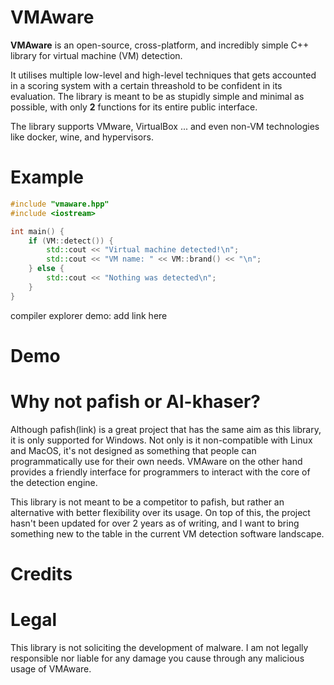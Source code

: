 # VMAware
**VMAware** is an open-source, cross-platform, and incredibly simple C++ library for virtual machine (VM) detection.

It utilises multiple low-level and high-level techniques that gets accounted in a scoring system with a certain threashold to be confident in its evaluation. The library is meant to be as stupidly simple and minimal as possible, with only **2** functions for its entire public interface.

The library supports VMware, VirtualBox ... and even non-VM technologies like docker, wine, and hypervisors.


# Example
```cpp
#include "vmaware.hpp"
#include <iostream>

int main() {
    if (VM::detect()) {
        std::cout << "Virtual machine detected!\n";
        std::cout << "VM name: " << VM::brand() << "\n";
    } else {
        std::cout << "Nothing was detected\n";
    }
}
```

compiler explorer demo: add link here


# Demo


# Why not pafish or Al-khaser?
Although pafish(link) is a great project that has the same aim as this library, it is only supported for Windows. Not only is it non-compatible with Linux and MacOS, it's not designed as something that people can programmatically use for their own needs. VMAware on the other hand provides a friendly interface for programmers to interact with the core of the detection engine. 

This library is not meant to be a competitor to pafish, but rather an alternative with better flexibility over its usage. On top of this, the project hasn't been updated for over 2 years as of writing, and I want to bring something new to the table in the current VM detection software landscape.


# Credits



# Legal
This library is not soliciting the development of malware. I am not legally responsible nor liable for any damage you cause through any malicious usage of VMAware.